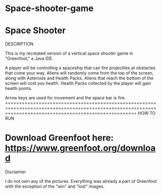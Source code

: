 # Space-shooter-game

Space Shooter
===========================================================================================================================================================
DESCRIPTION

This is my recreated version of a vertical space shooter game in "Greenfoot," a Java IDE. 

A player will be controlling a spaceship that can fire projectiles at obstacles that come your way. Aliens will randomly come from the top of the screen, along with Asteroids and Health Packs. Aliens that reach the bottom of the screen will cost you health. Health Packs collected by the player will gain health points. 

<p> Arrow keys are used for movement and the space bar is fire.
===========================================================================================================================================================
HOW TO RUN

Download Greenfoot here: https://www.greenfoot.org/download
===========================================================================================================================================================
Disclaimer

I do not own any of the pictures. Everything was already a part of Greenfoot with the exception of the "win" and "lost" images.
